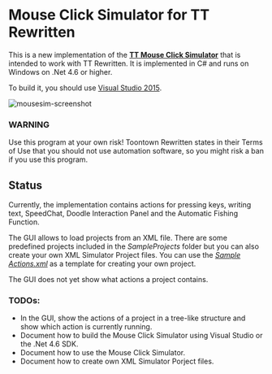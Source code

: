 # Mouse Click Simulator for TT Rewritten

This is a new implementation of the [**TT Mouse Click Simulator**](http://old.preisser-it.de/tt-mausklick/) that is intended to work with TT Rewritten. It is implemented in C# and runs on Windows on .Net 4.6 or higher.

To build it, you should use [Visual Studio 2015](https://www.visualstudio.com/).

![mousesim-screenshot](https://cloud.githubusercontent.com/assets/15179430/10711743/3f540cec-7a85-11e5-9909-23a7998c5687.png)

### WARNING
Use this program at your own risk!
Toontown Rewritten states in their Terms of Use that you should not use automation software, so you might risk a ban if you use this program.

## Status

Currently, the implementation contains actions for pressing keys, writing text, SpeedChat, Doodle Interaction Panel and the Automatic Fishing Function.

The GUI allows to load projects from an XML file. There are some predefined projects included in the *SampleProjects* folder but you can also create your own XML Simulator Project files. You can use the [*Sample Actions.xml*](https://github.com/TTExtensions/MouseClickSimulator/blob/master/TTMouseclickSimulator/SampleProjects/Sample%20Actions.xml) as a template for creating your own project.

The GUI does not yet show what actions a project contains.

### TODOs:
- In the GUI, show the actions of a project in a tree-like structure and show which action is currently running.
- Document how to build the Mouse Click Simulator using Visual Studio or the .Net 4.6 SDK.
- Document how to use the Mouse Click Simulator.
- Document how to create own XML Simulator Porject files.

